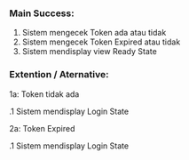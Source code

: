### Main Success:

1. Sistem mengecek Token ada atau tidak
2. Sistem mengecek Token Expired atau tidak
3. Sistem mendisplay view Ready State

### Extention / Aternative:
1a: Token tidak ada

.1 Sistem mendisplay Login State

2a: Token Expired

.1 Sistem mendisplay Login State
